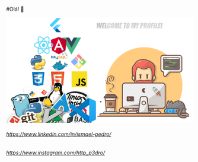 #Olá! 👋

![Layout](https://github.com/Ismael-Pedro/Ismael-Pedro/blob/master/Github.png)

###### https://www.linkedin.com/in/ismael-pedro/
###### https://www.instagram.com/http_p3dro/
